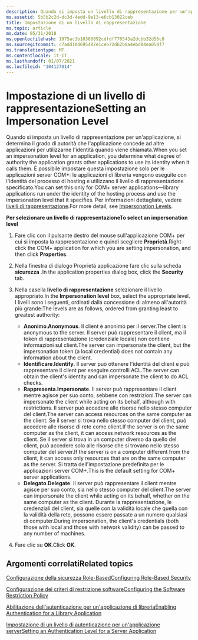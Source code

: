 ```yaml
---
description: Quando si imposta un livello di rappresentazione per un'applicazione, si determina il grado di autorità che l'applicazione concede ad altre applicazioni per utilizzarne l'identità quando viene chiamata.
ms.assetid: 5b5b2c2d-dc3d-4edd-9e13-e6cb13022ceb
title: Impostazione di un livello di rappresentazione
ms.topic: article
ms.date: 05/31/2018
ms.openlocfilehash: 1075ac3b10380892cdfdf770543a2dcbb32d56c8
ms.sourcegitcommit: c7add10d695482e1ceb72d62b8a4ebd84ea050f7
ms.translationtype: MT
ms.contentlocale: it-IT
ms.lasthandoff: 01/07/2021
ms.locfileid: "104127014"
---
```

# <a name="setting-an-impersonation-level"></a><span data-ttu-id="1bcb0-103">Impostazione di un livello di rappresentazione</span><span class="sxs-lookup"><span data-stu-id="1bcb0-103">Setting an Impersonation Level</span></span>

<span data-ttu-id="1bcb0-104">Quando si imposta un livello di rappresentazione per un'applicazione, si determina il grado di autorità che l'applicazione concede ad altre applicazioni per utilizzarne l'identità quando viene chiamata.</span><span class="sxs-lookup"><span data-stu-id="1bcb0-104">When you set an impersonation level for an application, you determine what degree of authority the application grants other applications to use its identity when it calls them.</span></span> <span data-ttu-id="1bcb0-105">È possibile impostare questa impostazione solo per le applicazioni server COM+: le applicazioni di libreria vengono eseguite con l'identità del processo di hosting e utilizzano il livello di rappresentazione specificato.</span><span class="sxs-lookup"><span data-stu-id="1bcb0-105">You can set this only for COM+ server applications—library applications run under the identity of the hosting process and use the impersonation level that it specifies.</span></span> <span data-ttu-id="1bcb0-106">Per informazioni dettagliate, vedere [livelli di rappresentazione](/windows/desktop/com/impersonation-levels).</span><span class="sxs-lookup"><span data-stu-id="1bcb0-106">For more detail, see [Impersonation Levels](/windows/desktop/com/impersonation-levels).</span></span>

<span data-ttu-id="1bcb0-107">**Per selezionare un livello di rappresentazione**</span><span class="sxs-lookup"><span data-stu-id="1bcb0-107">**To select an impersonation level**</span></span>

1.  <span data-ttu-id="1bcb0-108">Fare clic con il pulsante destro del mouse sull'applicazione COM+ per cui si imposta la rappresentazione e quindi scegliere **Proprietà**.</span><span class="sxs-lookup"><span data-stu-id="1bcb0-108">Right-click the COM+ application for which you are setting impersonation, and then click **Properties**.</span></span>

2.  <span data-ttu-id="1bcb0-109">Nella finestra di dialogo Proprietà applicazione fare clic sulla scheda **sicurezza** .</span><span class="sxs-lookup"><span data-stu-id="1bcb0-109">In the application properties dialog box, click the **Security** tab.</span></span>

3.  <span data-ttu-id="1bcb0-110">Nella casella **livello di rappresentazione** selezionare il livello appropriato.</span><span class="sxs-lookup"><span data-stu-id="1bcb0-110">In the **Impersonation level** box, select the appropriate level.</span></span> <span data-ttu-id="1bcb0-111">I livelli sono i seguenti, ordinati dalla concessione di almeno all'autorità più grande:</span><span class="sxs-lookup"><span data-stu-id="1bcb0-111">The levels are as follows, ordered from granting least to greatest authority:</span></span>

    -   <span data-ttu-id="1bcb0-112">**Anonimo**.</span><span class="sxs-lookup"><span data-stu-id="1bcb0-112">**Anonymous**.</span></span> <span data-ttu-id="1bcb0-113">Il client è anonimo per il server.</span><span class="sxs-lookup"><span data-stu-id="1bcb0-113">The client is anonymous to the server.</span></span> <span data-ttu-id="1bcb0-114">Il server può rappresentare il client, ma il token di rappresentazione (credenziale locale) non contiene informazioni sul client.</span><span class="sxs-lookup"><span data-stu-id="1bcb0-114">The server can impersonate the client, but the impersonation token (a local credential) does not contain any information about the client.</span></span>
    -   <span data-ttu-id="1bcb0-115">**Identificare**.</span><span class="sxs-lookup"><span data-stu-id="1bcb0-115">**Identify**.</span></span> <span data-ttu-id="1bcb0-116">Il server può ottenere l'identità del client e può rappresentare il client per eseguire controlli ACL.</span><span class="sxs-lookup"><span data-stu-id="1bcb0-116">The server can obtain the client's identity and can impersonate the client to do ACL checks.</span></span>
    -   <span data-ttu-id="1bcb0-117">**Rappresenta**.</span><span class="sxs-lookup"><span data-stu-id="1bcb0-117">**Impersonate**.</span></span> <span data-ttu-id="1bcb0-118">Il server può rappresentare il client mentre agisce per suo conto, sebbene con restrizioni.</span><span class="sxs-lookup"><span data-stu-id="1bcb0-118">The server can impersonate the client while acting on its behalf, although with restrictions.</span></span> <span data-ttu-id="1bcb0-119">Il server può accedere alle risorse nello stesso computer del client.</span><span class="sxs-lookup"><span data-stu-id="1bcb0-119">The server can access resources on the same computer as the client.</span></span> <span data-ttu-id="1bcb0-120">Se il server si trova nello stesso computer del client, può accedere alle risorse di rete come client.</span><span class="sxs-lookup"><span data-stu-id="1bcb0-120">If the server is on the same computer as the client, it can access network resources as the client.</span></span> <span data-ttu-id="1bcb0-121">Se il server si trova in un computer diverso da quello del client, può accedere solo alle risorse che si trovano nello stesso computer del server.</span><span class="sxs-lookup"><span data-stu-id="1bcb0-121">If the server is on a computer different from the client, it can access only resources that are on the same computer as the server.</span></span> <span data-ttu-id="1bcb0-122">Si tratta dell'impostazione predefinita per le applicazioni server COM+.</span><span class="sxs-lookup"><span data-stu-id="1bcb0-122">This is the default setting for COM+ server applications.</span></span>
    -   <span data-ttu-id="1bcb0-123">**Delegato**.</span><span class="sxs-lookup"><span data-stu-id="1bcb0-123">**Delegate**.</span></span> <span data-ttu-id="1bcb0-124">Il server può rappresentare il client mentre agisce per suo conto, sia nello stesso computer del client.</span><span class="sxs-lookup"><span data-stu-id="1bcb0-124">The server can impersonate the client while acting on its behalf, whether on the same computer as the client.</span></span> <span data-ttu-id="1bcb0-125">Durante la rappresentazione, le credenziali del client, sia quelle con la validità locale che quella con la validità della rete, possono essere passate a un numero qualsiasi di computer.</span><span class="sxs-lookup"><span data-stu-id="1bcb0-125">During impersonation, the client's credentials (both those with local and those with network validity) can be passed to any number of machines.</span></span>

4.  <span data-ttu-id="1bcb0-126">Fare clic su **OK**.</span><span class="sxs-lookup"><span data-stu-id="1bcb0-126">Click **OK**.</span></span>

## <a name="related-topics"></a><span data-ttu-id="1bcb0-127">Argomenti correlati</span><span class="sxs-lookup"><span data-stu-id="1bcb0-127">Related topics</span></span>

<dl> <dt>

[<span data-ttu-id="1bcb0-128">Configurazione della sicurezza Role-Based</span><span class="sxs-lookup"><span data-stu-id="1bcb0-128">Configuring Role-Based Security</span></span>](configuring-role-based-security.md)
</dt> <dt>

[<span data-ttu-id="1bcb0-129">Configurazione dei criteri di restrizione software</span><span class="sxs-lookup"><span data-stu-id="1bcb0-129">Configuring the Software Restriction Policy</span></span>](configuring-the-software-restriction-policy.md)
</dt> <dt>

[<span data-ttu-id="1bcb0-130">Abilitazione dell'autenticazione per un'applicazione di libreria</span><span class="sxs-lookup"><span data-stu-id="1bcb0-130">Enabling Authentication for a Library Application</span></span>](enabling-authentication-for-a-library-application.md)
</dt> <dt>

[<span data-ttu-id="1bcb0-131">Impostazione di un livello di autenticazione per un'applicazione server</span><span class="sxs-lookup"><span data-stu-id="1bcb0-131">Setting an Authentication Level for a Server Application</span></span>](setting-an-authentication-level-for-a-server-application.md)
</dt> </dl>

 

 
